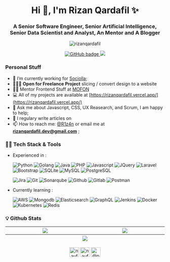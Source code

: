 <h1 align="center">Hi 👋, I'm Rizan Qardafil ✨</h1>
<h3 align="center">A Senior Software Engineer, Senior Artificial Intelligence, Senior Data Scientist and Analyst, An Mentor and A Blogger</h3>

<p align="center"> <img src="https://komarev.com/ghpvc/?username=rizanqardafil" alt="rizanqardafil" /> </p>

<p align="center">
  <a href="https://github.com/rizanqardafil?tab=followers">
    <img src="https://img.shields.io/github/followers/naufaldi?label=Followers&logo=GitHub&style=for-the-badge" alt="GitHub badge" />
  </a>
  <a href="http://twitter.com/R1z4n">
    <img src="https://img.shields.io/twitter/follow/R1z4n?label=Twitter&logo=twitter&style=for-the-badge" />
  </a>
</p>

### Personal Stuff

- 🔭 I’m currently working for [Sociolla](https://www.sociolla.com/);
- 👨🏼‍💻 **Open for Freelance Project** slicing / convert design to a website
- 👨‍🏫 Mentor Frontend Stuff at [MOFON]()
- 💻 All of my projects are available at [https://rizanqardafil.vercel.app/](https://rizanqardafil.vercel.app/)
- 💬 Ask me about Javascript, CSS, UX Reasearch, and Scrum, I am happy to help;
- 📝 I regulary write articles on []()
- 📫 How to reach me: [@R1z4n](https://twitter.com/R1z4n) or email me at **rizanqardafil.dev@gmail.com** ;

### 👨‍💻 Tech Stack & Tools

- Experienced in :
  <p></p>
  <p>
    <img alt="Python" src="https://img.shields.io/badge/Python-0000EE?style=flat&logo=python&logoColor=white"/>
    <img alt="Golang" src="https://img.shields.io/badge/go-%2300ADD8.svg?style=flat&logo=go&logoColor=white"/>
    <img alt="Java" src="https://img.shields.io/badge/Java-ED8B00?style=flat&logo=openjdk&logoColor=white" />
    <img alt="PHP" src="https://img.shields.io/badge/php-%23777BB4.svg?style=flat&logo=php&logoColor=white"/>
    <img alt="Javascript" src="https://img.shields.io/badge/javascript-%23323330.svg?style=flat&logo=javascript&logoColor=%23F7DF1E"/>
    <img alt="JQuery" src="https://img.shields.io/badge/jQuery-0769AD?style=flate&logo=jquery&logoColor=white"/>
    <img alt="Laravel" src="https://img.shields.io/badge/laravel-%23FF2D20.svg?style=flat&logo=laravel&logoColor=white"/>
    <img alt="Bootstrap" src="https://img.shields.io/badge/Bootstrap-563D7C?style=flat&logo=bootstrap&logoColor=white">
    <img alt="SQLite" src="https://img.shields.io/badge/sqlite-%23ED8B00.svg?style=flat&logo=sqlite&logoColor=white)"/>
    <img alt="MySQL" src="https://img.shields.io/badge/mysql-%23777BB4.svg?style=flat&logo=mysql&logoColor=white"/>
    <img alt="PostgreSQL" src="https://img.shields.io/badge/postgres-%23316192.svg?style=flat&logo=postgresql&logoColor=white"/>
  </p>
  <p>
    <img alt="Jira" src="https://img.shields.io/badge/Jira-0052CC?style=flat&logo=Jira&logoColor=white"/>
    <img alt="Git" src="https://img.shields.io/badge/git-%23F05033.svg?style=flat&logo=git&logoColor=white"/>
    <img alt="Sonarqube" src="https://img.shields.io/badge/sonarqube-%0769AD.svg?style=flat&logo=sonarqube&logoColor=FFFFFF"/>
    <img alt="Github" src="https://img.shields.io/badge/github-%23121011.svg?style=flat&logo=github&logoColor=white"/>
    <img alt="Gitlab" src="https://img.shields.io/badge/GitLab-330F63?style=flat&logo=gitlab&logoColor=white"/>
    <img alt="Postman" src="https://img.shields.io/badge/Postman-FF6C37?style=flat&logo=postman&logoColor=white"/>
  </p>
- Currently learning :
  <p></p>
  <p>
    <img alt="AWS" src="https://img.shields.io/badge/Amazon_AWS-FF9900?style=flat&logo=amazonaws&logoColor=white"/>
    <img alt="Mongodb" src="https://img.shields.io/badge/MongoDB-4EA94B?style=flat&logo=mongodb&logoColor=white"/>
    <img alt="Elasticsearch" src="https://img.shields.io/badge/Elasticsearch-005571?style=flat&logo=elasticsearch&logoColor=white"/>
    <img alt="GraphQL" src="https://img.shields.io/badge/-GraphQL-E10098?style=flat&logo=graphql&logoColor=white"/>
    <img alt="Jenkins" src="https://img.shields.io/badge/jenkins-%232C5263.svg?style=flate&logo=jenkins&logoColor=white"/>
    <img alt="Docker" src="https://img.shields.io/badge/docker-%230db7ed.svg?style=flat&logo=docker&logoColor=white"/>
    <img alt="Kubernetes" src="https://img.shields.io/badge/kubernetes-%23326ce5.svg?style=flat&logo=kubernetes&logoColor=white"/>
    <img alt="Redis" src="https://img.shields.io/badge/redis-%23DD0031.svg?style=flat&logo=redis&logoColor=white"/>
  </p>

### 💡 Github Stats

<table>
  <thead>
    <tr>
      <th width="500px">
            <img align="center" src="https://github-readme-stats-git-masterrstaa-rickstaa.vercel.app/api?username=rizanqardafil&show_icons=true&include_all_commits=true&count_private=true&theme=github_dark" />    
      </th>
      <th width="500px">
          <img align="center" src="https://github-readme-stats-git-masterrstaa-rickstaa.vercel.app/api/top-langs?username=rizanqardafil&hide=CSS,Javascript,HTML&langs_count=6&layout=compact&count_private=true&theme=github_dark" />
      </th>
    </tr>
    <tr>
       <th colspan="2">
        <img align="center" src="https://github-readme-streak-stats.herokuapp.com?user=rizanqardafil&theme=tokyonight_duo&date_format=d%20M%20Y" />
       </th>
    </tr>
  </thead>
</table>

<p align="center">
    <a href="https://linkedin.com/in/rizanqardafil" target="blank"><img align="center" src="https://cdn.jsdelivr.net/npm/simple-icons@3.0.1/icons/linkedin.svg" alt="naufaldi" height="30" width="30" /></a>
    <a href="https://twitter.com/R1z4n" target="blank"><img align="center" src="https://cdn.jsdelivr.net/npm/simple-icons@3.0.1/icons/twitter.svg" alt="naufaldi" height="30" width="30" /></a>
    <a href="https://medium.com/@rizanqardafil" target="blank"><img align="center" src="https://cdn.jsdelivr.net/npm/simple-icons@3.0.1/icons/medium.svg" alt="@pbteja1998" height="30" width="30" /></a>    
</p>

<!--

### Github Stats

<p>&nbsp;
    <img align="center" src="https://github-readme-stats.vercel.app/api?username=rizanqardafil&show_icons=true" alt="rizanqardafil" />
</p>

<p align="center">
    <a href="https://linkedin.com/in/rizanqardafil" target="blank"><img align="center" src="https://cdn.jsdelivr.net/npm/simple-icons@3.0.1/icons/linkedin.svg" alt="naufaldi" height="30" width="30" /></a>
    <a href="https://twitter.com/R1z4n" target="blank"><img align="center" src="https://cdn.jsdelivr.net/npm/simple-icons@3.0.1/icons/twitter.svg" alt="naufaldi" height="30" width="30" /></a>
    <a href="https://medium.com/@rizanqardafil" target="blank"><img align="center" src="https://cdn.jsdelivr.net/npm/simple-icons@3.0.1/icons/medium.svg" alt="@pbteja1998" height="30" width="30" /></a>
</p> -->
